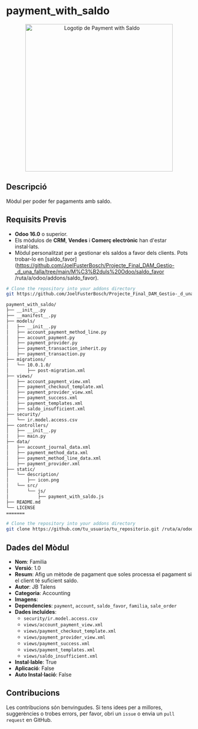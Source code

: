 # payment_with_saldo
<p align= "center">
   <img src="static/description/icon.png" alt="Logotip de Payment with Saldo" width="400"/>
</p>

## Descripció
Mòdul per poder fer pagaments amb saldo.

## Requisits Previs
- **Odoo 16.0** o superior.
- Els mòdulos de **CRM**, **Vendes** i **Comerç electrònic** han d'estar instal·lats.
- Mòdul personalitzat per a gestionar els saldos a favor dels clients. Pots trobar-lo en [saldo_favor](https://github.com/JoelFusterBosch/Projecte_Final_DAM_Gestio-_d_una_falla/tree/main/M%C3%B2duls%20Odoo/saldo_favor /ruta/a/odoo/addons/saldo_favor).

```bash
# Clone the repository into your addons directory
git https://github.com/JoelFusterBosch/Projecte_Final_DAM_Gestio-_d_una_falla/tree/main/M%C3%B2duls%20Odoo/payment_with_saldo /ruta/a/odoo/addons/payment_with_saldo

payment_with_saldo/
├── __init__.py
├── __manifest__.py
├── models/
│   ├── __init__.py
│   ├── account_payment_method_line.py
│   ├── account_payment.py
│   ├── payment_provider.py
│   ├── payment_transaction_inherit.py
│   ├── payment_transaction.py
├── migrations/
│   └── 10.0.1.0/
│       ├── post-migration.xml
├── views/
│   ├── account_payment_view.xml
│   ├── payment_checkout_template.xml
│   ├── payment_provider_view.xml
│   ├── payment_success.xml
│   ├── payment_templates.xml
│   ├── saldo_insufficient.xml
├── security/
│   └── ir.model.access.csv
├── controllers/
│   ├── __init__.py
│   ├── main.py
├── data/
│   ├── account_journal_data.xml
│   ├── payment_method_data.xml
│   ├── payment_method_line_data.xml
│   ├── payment_provider.xml
├── static/
│   └── description/
│       ├── icon.png
│   └── src/
│       └── js/
│           ├── payment_with_saldo.js
├── README.md
└── LICENSE
=======
```

```bash
# Clone the repository into your addons directory
git clone https://github.com/tu_usuario/tu_repositorio.git /ruta/a/odoo/addons/payment_with_saldo
```

## Dades del Mòdul

- **Nom**: Familia
- **Versió**: 1.0
- **Resum**: Afig un mètode de pagament que soles processa el pagament si el client té suficient saldo.
- **Autor**: JB Talens
- **Categoria**: Accounting
- **Imagens**: 
- **Dependencies**: `payment`, `account`, `saldo_favor`, `familia`, `sale_order` 
- **Dades incluïdes**:
  - `security/ir.model.access.csv`
  - `views/account_payment_view.xml`
  - `views/payment_checkout_template.xml`
  - `views/payment_provider_view.xml`
  - `views/payment_success.xml`
  - `views/payment_templates.xml`
  - `views/saldo_insufficient.xml`
- **Instal·lable**: True
- **Aplicació**: False
- **Auto Instal·lació**: False

## Contribucions

Les contribucions són benvingudes. Si tens idees per a millores, suggerències o trobes errors, per favor, obri un `issue` o envia un `pull request` en GitHub.
